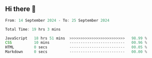 ## Hi there 👋
<!--START_SECTION:Muni-->

```Javascript
From: 14 September 2024 - To: 25 September 2024

Total Time: 19 hrs 3 mins

JavaScript   18 hrs 51 mins  >>>>>>>>>>>>>>>>>>>>>>>>>   98.99 %
CSS          10 mins         -------------------------   00.96 %
HTML         0 secs          -------------------------   00.05 %
Markdown     0 secs          -------------------------   00.00 %
```

<!--END_SECTION:Muni-->
